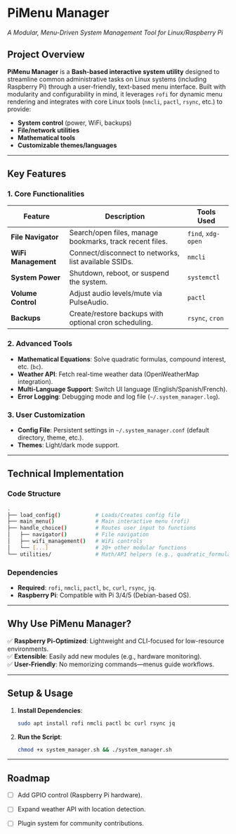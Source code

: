 # **PiMenu Manager**  
*A Modular, Menu-Driven System Management Tool for Linux/Raspberry Pi*  

## **Project Overview**  
**PiMenu Manager** is a **Bash-based interactive system utility** designed to streamline common administrative tasks on Linux systems (including Raspberry Pi) through a user-friendly, text-based menu interface. Built with modularity and configurability in mind, it leverages `rofi` for dynamic menu rendering and integrates with core Linux tools (`nmcli`, `pactl`, `rsync`, etc.) to provide:  
- **System control** (power, WiFi, backups)  
- **File/network utilities**  
- **Mathematical tools**  
- **Customizable themes/languages**  

---

## **Key Features**  

### **1. Core Functionalities**  
| Feature               | Description                                                                 | Tools Used          |  
|-----------------------|-----------------------------------------------------------------------------|---------------------|  
| **File Navigator**    | Search/open files, manage bookmarks, track recent files.                    | `find`, `xdg-open`  |  
| **WiFi Management**   | Connect/disconnect to networks, list available SSIDs.                       | `nmcli`             |  
| **System Power**      | Shutdown, reboot, or suspend the system.                                    | `systemctl`         |  
| **Volume Control**    | Adjust audio levels/mute via PulseAudio.                                    | `pactl`             |  
| **Backups**           | Create/restore backups with optional cron scheduling.                       | `rsync`, `cron`     |  

### **2. Advanced Tools**  
- **Mathematical Equations**: Solve quadratic formulas, compound interest, etc. (`bc`).  
- **Weather API**: Fetch real-time weather data (OpenWeatherMap integration).  
- **Multi-Language Support**: Switch UI language (English/Spanish/French).  
- **Error Logging**: Debugging mode and log file (`~/.system_manager.log`).  

### **3. User Customization**  
- **Config File**: Persistent settings in `~/.system_manager.conf` (default directory, theme, etc.).  
- **Themes**: Light/dark mode support.  

---

## **Technical Implementation**  

### **Code Structure**  
```bash
.
├── load_config()           # Loads/Creates config file  
├── main_menu()             # Main interactive menu (rofi)  
├── handle_choice()         # Routes user input to functions  
│   ├── navigator()         # File navigation  
│   ├── wifi_management()   # WiFi controls  
│   └── [...]               # 20+ other modular functions  
└── utilities/              # Math/API helpers (e.g., quadratic_formula())  
```

### **Dependencies**  
- **Required**: `rofi`, `nmcli`, `pactl`, `bc`, `curl`, `rsync`, `jq`.  
- **Raspberry Pi**: Compatible with Pi 3/4/5 (Debian-based OS).  

---

## **Why Use PiMenu Manager?**  
✅ **Raspberry Pi-Optimized**: Lightweight and CLI-focused for low-resource environments.  
✅ **Extensible**: Easily add new modules (e.g., hardware monitoring).  
✅ **User-Friendly**: No memorizing commands—menus guide workflows.  

---

## **Setup & Usage**  
1. **Install Dependencies**:  
   ```bash
   sudo apt install rofi nmcli pactl bc curl rsync jq
   ```  
2. **Run the Script**:  
   ```bash
   chmod +x system_manager.sh && ./system_manager.sh
   ```  

---

## **Roadmap**  
- [ ] Add GPIO control (Raspberry Pi hardware).  
- [ ] Expand weather API with location detection.  
- [ ] Plugin system for community contributions.  


